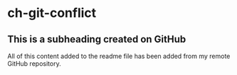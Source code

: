 # ch-git-conflict

  ## This is a subheading created on GitHub

  All of this content added to the readme file has been added from my remote GitHub repository.
